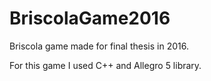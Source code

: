 # BriscolaGame2016
Briscola game made for final thesis in 2016.

For this game I used C++ and Allegro 5 library.
